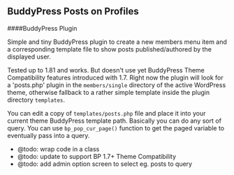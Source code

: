 BuddyPress Posts on Profiles
----------------------------
####BuddyPress Plugin

Simple and tiny BuddyPress plugin to create a new members menu item and a corresponding template file to show posts published/authored by the displayed user.

Tested up to 1.81 and works. But doesn't use yet BuddyPress Theme Compatibility features introduced with 1.7. Right now the plugin will look for a 'posts.php' plugin in the `members/single` directory of the active WordPress theme, otherwise fallback to a rather simple template inside the plugin directory `templates`.

You can edit a copy of `templates/posts.php` file and place it into your current theme BuddyPress template path. Basically you can do any sort of query. You can use `bp_pop_cur_page()` function to get the paged variable to eventually pass into a query.
 

* @todo: wrap code in a class
* @todo: update to support BP 1.7+ Theme Compatibility
* @todo: add admin option screen to select eg. posts to query  
